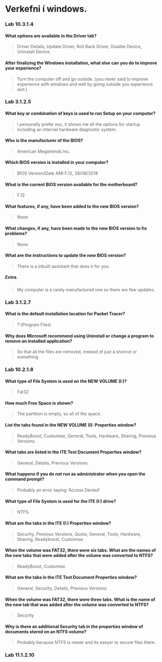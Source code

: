 # Verkefni í windows.


### Lab 10.3.1.4
#### What options are available in the Driver tab?
> Driver Details, Update Driver, Roll Back Driver, Disable Device, Uninstall Device.
#### After finalizing the Windows installation, what else can you do to improve your experience? 
> Turn the computer off and go outside. (you never said to improve experience with windows and well by going outside you experience alot.)

### Lab 3.1.2.5
#### What key or combination of keys is used to run Setup on your computer? 
> I personally prefer esc, it shows me all the options for startup including an internal hardware diagnostic system.
#### Who is the manufacturer of the BIOS? 
> American Megatrends Inc.
#### Which BIOS version is installed in your computer? 
> BIOS Version/Date	AMI F.12, 28/08/2018
#### What is the current BIOS version available for the motherboard?  
> F.12
#### What features, if any, have been added to the new BIOS version? 
> None
#### What changes, if any, have been made to the new BIOS version to fix problems?
> None
#### What are the instructions to update the new BIOS version?
> There is a inbuilt assistant that does it for you.
##### Extra.
> My computer is a rarely manufactured one so there are few updates.

### Lab 3.1.2.7
#### What is the default installation location for Packet Tracer? 
> ?:\Program Files\
#### Why does Microsoft recommend using Uninstall or change a program to remove an installed application? 
> So that all the files are removed, instead of just a shorcut or something

### Lab 10.2.1.8 
#### What type of File System is used on the NEW VOLUME (I:)?
> Fat32
#### How much Free Space is shown?
> The partition is empty, so all of the space.
#### List the tabs found in the NEW VOLUME (I): Properties window?
> ReadyBoost, Customise, General, Tools, Hardware, Sharing, Previous Versions.
#### What tabs are listed in the ITE Test Document Properties window?  
>  General, Details, Previous Versions.
#### What happens if you do not run as administrator when you open the command prompt? 
> Probably an error saying 'Access Denied'
#### What type of File System is used for the ITE (I:) drive? 
> NTFS.
#### What are the tabs in the ITE (I:) Properties window? 
> Security, Previous Versions, Quota, General, Tools, Hardware, Sharing, Readyboost, Customise.
#### When the volume was FAT32, there were six tabs. What are the names of the new tabs that were added after the volume was converted to NTFS?
> ReadyBoost, Customise.
#### What are the tabs in the ITE Test Document Properties window?
> General, Security, Details, Previous Versions.
#### When the volume was FAT32, there were three tabs. What is the name of the new tab that was added after the volume was converted to NTFS?
> Security
#### Why is there an additional Security tab in the properties window of documents stored on an NTFS volume? 
> Probably because NTFS is newer and its easyer to secure files there.

### Lab 11.1.2.10
#### 
